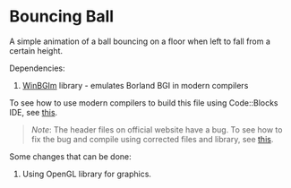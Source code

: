 # Bouncing Ball

A simple animation of a ball bouncing on a floor when left to fall from a certain height.

Dependencies:
1. [WinBGIm](http://www.codecutter.net/tools/winbgim/) library - emulates Borland BGI in modern compilers

To see how to use modern compilers to build this file using Code::Blocks IDE, see [this](https://www.geeksforgeeks.org/include-graphics-h-codeblocks/).

> *Note*: The header files on official website have a bug. To see how to fix the bug and compile using corrected files and library, see [this](https://stackoverflow.com/a/57507125).

Some changes that can be done:
1. Using OpenGL library for graphics.

